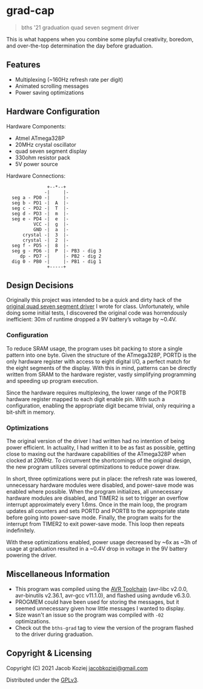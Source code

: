 # grad-cap

> bths '21 graduation quad seven segment driver

This is what happens when you combine some playful creativity, boredom, and
over-the-top determination the day before graduation.


## Features

* Multiplexing (~160Hz refresh rate per digit)
* Animated scrolling messages
* Power saving optimizations


## Hardware Configuration

Hardware Components:

* Atmel ATmega328P
* 20MHz crystal oscillator
* quad seven segment display
* 330ohm resistor pack
* 5V power source

Hardware Connections:

```
               +--*--+
              -|     |-
  seg a - PD0 -|     |-
  seg b - PD1 -|  A  |-
  seg c - PD2 -|  T  |-
  seg d - PD3 -|  m  |-
  seg e - PD4 -|  e  |-
          VCC -|  g  |-
          GND -|  a  |-
      crystal -|  3  |-
      crystal -|  2  |-
  seg f - PD5 -|  8  |-
  seg g - PD6 -|  P  |- PB3 - dig 3
     dp - PD7 -|     |- PB2 - dig 2
  dig 0 - PB0 -|     |- PB1 - dig 1
               +-----+
```


## Design Decisions

Originally this project was intended to be a quick and dirty hack of the
[original quad seven segment driver] I wrote for class.  Unfortunately, while
doing some initial tests, I discovered the original code was horrendously
inefficient: 30m of runtime dropped a 9V battery’s voltage by ~0.4V.


### Configuration

To reduce SRAM usage, the program uses bit packing to store a single pattern
into one byte.  Given the structure of the ATmega328P, PORTD is the only
hardware register with access to eight digital I/O, a perfect match for the
eight segments of the display.  With this in mind, patterns can be directly
written from SRAM to the hardware register, vastly simplifying programming and
speeding up program execution.

Since the hardware requires multiplexing, the lower range of the PORTB hardware
register mapped to each digit enable pin.  With such a configuration, enabling
the appropriate digit became trivial, only requiring a bit-shift in memory.


### Optimizations

The original version of the driver I had written had no intention of being
power efficient.  In actuality, I had written it to be as fast as possible,
getting close to maxing out the hardware capabilities of the ATmega328P when
clocked at 20MHz.  To circumvent the shortcomings of the original design, the
new program utilizes several optimizations to reduce power draw.

In short, three optimizations were put in place: the refresh rate was lowered,
unnecessary hardware modules were disabled, and power-save mode was enabled
where possible.  When the program initializes, all unnecessary hardware modules
are disabled, and TIMER2 is set to trigger an overflow interrupt approximately
every 1.6ms.  Once in the main loop, the program updates all counters and sets
PORTD and PORTB to the appropriate state before going into power-save mode.
Finally, the program waits for the interrupt from TIMER2 to exit power-save
mode.  This loop then repeats indefinitely.

With these optimizations enabled, power usage decreased by ~6x as ~3h of usage
at graduation resulted in a ~0.4V drop in voltage in the 9V battery powering
the driver.


## Miscellaneous Information

* This program was compiled using the [AVR Toolchain] (avr-libc v2.0.0,
  avr-binutils v2.36.1, avr-gcc v11.1.0), and flashed using avrdude v6.3.0.
* PROGMEM could have been used for storing the messages, but it seemed
  unnecessary given how little messages I wanted to display.
* Size wasn't an issue so the program was compiled with `-02` optimizations.
* Check out the `bths-grad` tag to view the version of the program flashed to
  the driver during graduation.


## Copyright & Licensing

Copyright (C) 2021  Jacob Koziej <jacobkoziej@gmail.com>

Distributed under the [GPLv3].


[original quad seven segment driver]: https://github.com/bths-mechatronics-robotics-21/cookie-jar/blob/master/seven-seg-driver/seven-seg-driver.ino
[AVR Toolchain]: https://www.nongnu.org/avr-libc/
[GPLv3]: LICENSE.md
